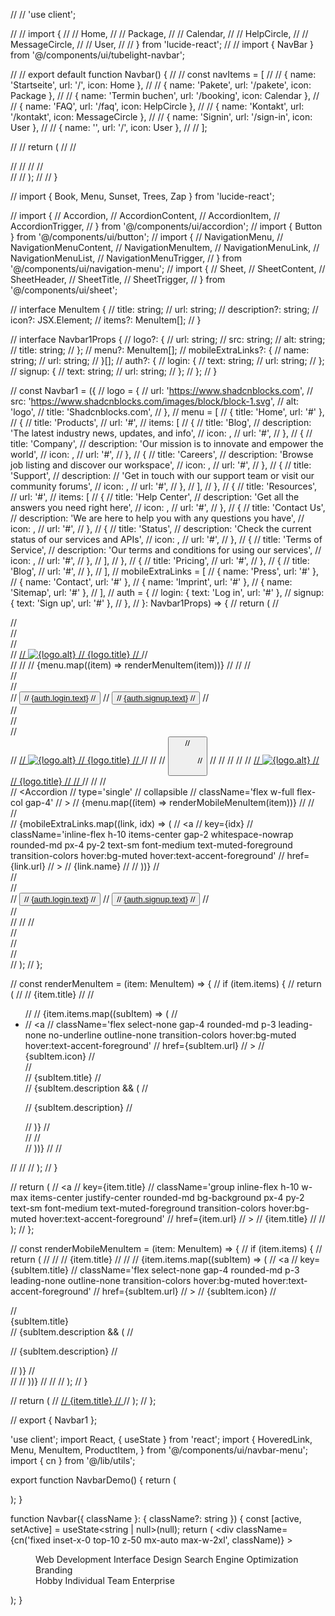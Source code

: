 // // 'use client';

// // import {
// //   Home,
// //   Package,
// //   Calendar,
// //   HelpCircle,
// //   MessageCircle,
// //   User,
// // } from 'lucide-react';
// // import { NavBar } from '@/components/ui/tubelight-navbar';

// // export default function Navbar() {
// //   const navItems = [
// //     { name: 'Startseite', url: '/', icon: Home },
// //     { name: 'Pakete', url: '/pakete', icon: Package },
// //     { name: 'Termin buchen', url: '/booking', icon: Calendar },
// //     { name: 'FAQ', url: '/faq', icon: HelpCircle },
// //     { name: 'Kontakt', url: '/kontakt', icon: MessageCircle },
// //     { name: 'Signin', url: '/sign-in', icon: User },
// //     { name: '', url: '/', icon: User },
// //   ];

// //   return (
// //     <div className='fixed inset-x-0 top-0 z-50'>
// //       <NavBar items={navItems} />
// //     </div>
// //   );
// // }

// import { Book, Menu, Sunset, Trees, Zap } from 'lucide-react';

// import {
//   Accordion,
//   AccordionContent,
//   AccordionItem,
//   AccordionTrigger,
// } from '@/components/ui/accordion';
// import { Button } from '@/components/ui/button';
// import {
//   NavigationMenu,
//   NavigationMenuContent,
//   NavigationMenuItem,
//   NavigationMenuLink,
//   NavigationMenuList,
//   NavigationMenuTrigger,
// } from '@/components/ui/navigation-menu';
// import {
//   Sheet,
//   SheetContent,
//   SheetHeader,
//   SheetTitle,
//   SheetTrigger,
// } from '@/components/ui/sheet';

// interface MenuItem {
//   title: string;
//   url: string;
//   description?: string;
//   icon?: JSX.Element;
//   items?: MenuItem[];
// }

// interface Navbar1Props {
//   logo?: {
//     url: string;
//     src: string;
//     alt: string;
//     title: string;
//   };
//   menu?: MenuItem[];
//   mobileExtraLinks?: {
//     name: string;
//     url: string;
//   }[];
//   auth?: {
//     login: {
//       text: string;
//       url: string;
//     };
//     signup: {
//       text: string;
//       url: string;
//     };
//   };
// }

// const Navbar1 = ({
//   logo = {
//     url: 'https://www.shadcnblocks.com',
//     src: 'https://www.shadcnblocks.com/images/block/block-1.svg',
//     alt: 'logo',
//     title: 'Shadcnblocks.com',
//   },
//   menu = [
//     { title: 'Home', url: '#' },
//     {
//       title: 'Products',
//       url: '#',
//       items: [
//         {
//           title: 'Blog',
//           description: 'The latest industry news, updates, and info',
//           icon: <Book className='size-5 shrink-0' />,
//           url: '#',
//         },
//         {
//           title: 'Company',
//           description: 'Our mission is to innovate and empower the world',
//           icon: <Trees className='size-5 shrink-0' />,
//           url: '#',
//         },
//         {
//           title: 'Careers',
//           description: 'Browse job listing and discover our workspace',
//           icon: <Sunset className='size-5 shrink-0' />,
//           url: '#',
//         },
//         {
//           title: 'Support',
//           description:
//             'Get in touch with our support team or visit our community forums',
//           icon: <Zap className='size-5 shrink-0' />,
//           url: '#',
//         },
//       ],
//     },
//     {
//       title: 'Resources',
//       url: '#',
//       items: [
//         {
//           title: 'Help Center',
//           description: 'Get all the answers you need right here',
//           icon: <Zap className='size-5 shrink-0' />,
//           url: '#',
//         },
//         {
//           title: 'Contact Us',
//           description: 'We are here to help you with any questions you have',
//           icon: <Sunset className='size-5 shrink-0' />,
//           url: '#',
//         },
//         {
//           title: 'Status',
//           description: 'Check the current status of our services and APIs',
//           icon: <Trees className='size-5 shrink-0' />,
//           url: '#',
//         },
//         {
//           title: 'Terms of Service',
//           description: 'Our terms and conditions for using our services',
//           icon: <Book className='size-5 shrink-0' />,
//           url: '#',
//         },
//       ],
//     },
//     {
//       title: 'Pricing',
//       url: '#',
//     },
//     {
//       title: 'Blog',
//       url: '#',
//     },
//   ],
//   mobileExtraLinks = [
//     { name: 'Press', url: '#' },
//     { name: 'Contact', url: '#' },
//     { name: 'Imprint', url: '#' },
//     { name: 'Sitemap', url: '#' },
//   ],
//   auth = {
//     login: { text: 'Log in', url: '#' },
//     signup: { text: 'Sign up', url: '#' },
//   },
// }: Navbar1Props) => {
//   return (
//     <section className='py-4'>
//       <div className='container'>
//         <nav className='hidden justify-between lg:flex'>
//           <div className='flex items-center gap-6'>
//             <a href={logo.url} className='flex items-center gap-2'>
//               <img src={logo.src} className='w-8' alt={logo.alt} />
//               <span className='text-lg font-semibold'>{logo.title}</span>
//             </a>
//             <div className='flex items-center'>
//               <NavigationMenu>
//                 <NavigationMenuList>
//                   {menu.map((item) => renderMenuItem(item))}
//                 </NavigationMenuList>
//               </NavigationMenu>
//             </div>
//           </div>
//           <div className='flex gap-2'>
//             <Button asChild variant='outline' size='sm'>
//               <a href={auth.login.url}>{auth.login.text}</a>
//             </Button>
//             <Button asChild size='sm'>
//               <a href={auth.signup.url}>{auth.signup.text}</a>
//             </Button>
//           </div>
//         </nav>
//         <div className='block lg:hidden'>
//           <div className='flex items-center justify-between'>
//             <a href={logo.url} className='flex items-center gap-2'>
//               <img src={logo.src} className='w-8' alt={logo.alt} />
//               <span className='text-lg font-semibold'>{logo.title}</span>
//             </a>
//             <Sheet>
//               <SheetTrigger asChild>
//                 <Button variant='outline' size='icon'>
//                   <Menu className='size-4' />
//                 </Button>
//               </SheetTrigger>
//               <SheetContent className='overflow-y-auto'>
//                 <SheetHeader>
//                   <SheetTitle>
//                     <a href={logo.url} className='flex items-center gap-2'>
//                       <img src={logo.src} className='w-8' alt={logo.alt} />
//                       <span className='text-lg font-semibold'>
//                         {logo.title}
//                       </span>
//                     </a>
//                   </SheetTitle>
//                 </SheetHeader>
//                 <div className='my-6 flex flex-col gap-6'>
//                   <Accordion
//                     type='single'
//                     collapsible
//                     className='flex w-full flex-col gap-4'
//                   >
//                     {menu.map((item) => renderMobileMenuItem(item))}
//                   </Accordion>
//                   <div className='border-t py-4'>
//                     <div className='grid grid-cols-2 justify-start'>
//                       {mobileExtraLinks.map((link, idx) => (
//                         <a
//                           key={idx}
//                           className='inline-flex h-10 items-center gap-2 whitespace-nowrap rounded-md px-4 py-2 text-sm font-medium text-muted-foreground transition-colors hover:bg-muted hover:text-accent-foreground'
//                           href={link.url}
//                         >
//                           {link.name}
//                         </a>
//                       ))}
//                     </div>
//                   </div>
//                   <div className='flex flex-col gap-3'>
//                     <Button asChild variant='outline'>
//                       <a href={auth.login.url}>{auth.login.text}</a>
//                     </Button>
//                     <Button asChild>
//                       <a href={auth.signup.url}>{auth.signup.text}</a>
//                     </Button>
//                   </div>
//                 </div>
//               </SheetContent>
//             </Sheet>
//           </div>
//         </div>
//       </div>
//     </section>
//   );
// };

// const renderMenuItem = (item: MenuItem) => {
//   if (item.items) {
//     return (
//       <NavigationMenuItem key={item.title} className='text-muted-foreground'>
//         <NavigationMenuTrigger>{item.title}</NavigationMenuTrigger>
//         <NavigationMenuContent>
//           <ul className='w-80 p-3'>
//             <NavigationMenuLink>
//               {item.items.map((subItem) => (
//                 <li key={subItem.title}>
//                   <a
//                     className='flex select-none gap-4 rounded-md p-3 leading-none no-underline outline-none transition-colors hover:bg-muted hover:text-accent-foreground'
//                     href={subItem.url}
//                   >
//                     {subItem.icon}
//                     <div>
//                       <div className='text-sm font-semibold'>
//                         {subItem.title}
//                       </div>
//                       {subItem.description && (
//                         <p className='text-sm leading-snug text-muted-foreground'>
//                           {subItem.description}
//                         </p>
//                       )}
//                     </div>
//                   </a>
//                 </li>
//               ))}
//             </NavigationMenuLink>
//           </ul>
//         </NavigationMenuContent>
//       </NavigationMenuItem>
//     );
//   }

//   return (
//     <a
//       key={item.title}
//       className='group inline-flex h-10 w-max items-center justify-center rounded-md bg-background px-4 py-2 text-sm font-medium text-muted-foreground transition-colors hover:bg-muted hover:text-accent-foreground'
//       href={item.url}
//     >
//       {item.title}
//     </a>
//   );
// };

// const renderMobileMenuItem = (item: MenuItem) => {
//   if (item.items) {
//     return (
//       <AccordionItem key={item.title} value={item.title} className='border-b-0'>
//         <AccordionTrigger className='py-0 font-semibold hover:no-underline'>
//           {item.title}
//         </AccordionTrigger>
//         <AccordionContent className='mt-2'>
//           {item.items.map((subItem) => (
//             <a
//               key={subItem.title}
//               className='flex select-none gap-4 rounded-md p-3 leading-none outline-none transition-colors hover:bg-muted hover:text-accent-foreground'
//               href={subItem.url}
//             >
//               {subItem.icon}
//               <div>
//                 <div className='text-sm font-semibold'>{subItem.title}</div>
//                 {subItem.description && (
//                   <p className='text-sm leading-snug text-muted-foreground'>
//                     {subItem.description}
//                   </p>
//                 )}
//               </div>
//             </a>
//           ))}
//         </AccordionContent>
//       </AccordionItem>
//     );
//   }

//   return (
//     <a key={item.title} href={item.url} className='font-semibold'>
//       {item.title}
//     </a>
//   );
// };

// export { Navbar1 };

'use client';
import React, { useState } from 'react';
import {
  HoveredLink,
  Menu,
  MenuItem,
  ProductItem,
} from '@/components/ui/navbar-menu';
import { cn } from '@/lib/utils';

export function NavbarDemo() {
  return (
    <div className='relative flex w-full items-center justify-center'>
      <Navbar className='top-2' />
      <p className='text-black dark:text-white'></p>
    </div>
  );
}

function Navbar({ className }: { className?: string }) {
  const [active, setActive] = useState<string | null>(null);
  return (
    <div
      className={cn('fixed inset-x-0 top-10 z-50 mx-auto max-w-2xl', className)}
    >
      <Menu setActive={setActive}>
        <MenuItem setActive={setActive} active={active} item='Services'>
          <div className='flex flex-col space-y-4 text-sm'>
            <HoveredLink href='/web-dev'>Web Development</HoveredLink>
            <HoveredLink href='/interface-design'>Interface Design</HoveredLink>
            <HoveredLink href='/seo'>Search Engine Optimization</HoveredLink>
            <HoveredLink href='/branding'>Branding</HoveredLink>
          </div>
        </MenuItem>
        <MenuItem setActive={setActive} active={active} item='Products'>
          <div className='grid grid-cols-2 gap-10 p-4 text-sm'>
            <ProductItem
              title='Rogue'
              href='https://userogue.com'
              src='https://assets.aceternity.com/demos/Screenshot+2024-02-21+at+11.47.07%E2%80%AFPM.png'
              description='Respond to government RFPs, RFIs and RFQs 10x faster using AI'
            />
          </div>
        </MenuItem>
        <MenuItem setActive={setActive} active={active} item='Pricing'>
          <div className='flex flex-col space-y-4 text-sm'>
            <HoveredLink href='/hobby'>Hobby</HoveredLink>
            <HoveredLink href='/individual'>Individual</HoveredLink>
            <HoveredLink href='/team'>Team</HoveredLink>
            <HoveredLink href='/enterprise'>Enterprise</HoveredLink>
          </div>
        </MenuItem>
      </Menu>
    </div>
  );
}
